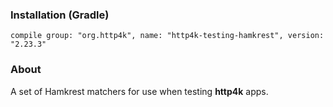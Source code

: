 ### Installation (Gradle)
```compile group: "org.http4k", name: "http4k-testing-hamkrest", version: "2.23.3"```

### About

A set of Hamkrest matchers for use when testing **http4k** apps.
